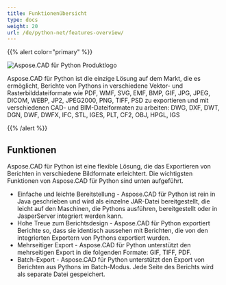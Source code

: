 ```yaml
---
title: Funktionenübersicht
type: docs
weight: 20
url: /de/python-net/features-overview/
---
```


{{% alert color="primary" %}}

![Aspose.CAD für Python Produktlogo](/_assets/home_4.png)

Aspose.CAD für Python ist die einzige Lösung auf dem Markt, die es ermöglicht, Berichte von Pythons in verschiedene Vektor- und Rasterbilddateiformate wie PDF, WMF, SVG, EMF, BMP, GIF, JPG, JPEG, DICOM, WEBP, JP2, JPEG2000, PNG, TIFF, PSD zu exportieren und mit verschiedenen CAD- und BIM-Dateiformaten zu arbeiten: DWG, DXF, DWT, DGN, DWF, DWFX, IFC, STL, IGES, PLT, CF2, OBJ, HPGL, IGS

{{% /alert %}}

## Funktionen

Aspose.CAD für Python ist eine flexible Lösung, die das Exportieren von Berichten in verschiedene Bildformate erleichtert. Die wichtigsten Funktionen von Aspose.CAD für Python sind unten aufgeführt.

- Einfache und leichte Bereitstellung - Aspose.CAD für Python ist rein in Java geschrieben und wird als einzelne JAR-Datei bereitgestellt, die leicht auf den Maschinen, die Pythons ausführen, bereitgestellt oder in JasperServer integriert werden kann.
- Hohe Treue zum Berichtsdesign - Aspose.CAD für Python exportiert Berichte so, dass sie identisch aussehen mit Berichten, die von den integrierten Exportern von Pythons exportiert wurden.
- Mehrseitiger Export - Aspose.CAD für Python unterstützt den mehrseitigen Export in die folgenden Formate: GIF, TIFF, PDF.
- Batch-Export - Aspose.CAD für Python unterstützt den Export von Berichten aus Pythons im Batch-Modus. Jede Seite des Berichts wird als separate Datei gespeichert.
